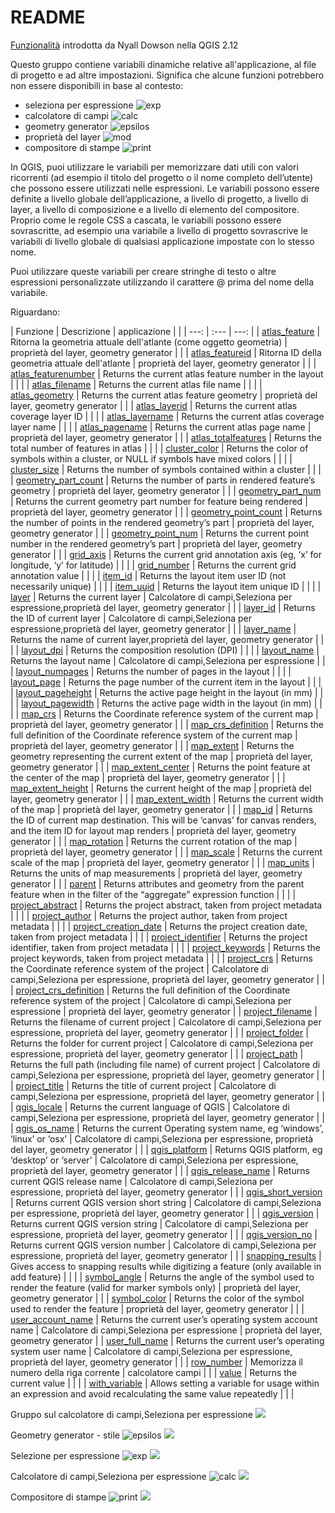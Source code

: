 # README

[Funzionalità](http://nyalldawson.net/2015/12/exploring-variables-in-qgis-2-12-part-1/) introdotta da Nyall Dowson nella QGIS 2.12

Questo gruppo contiene variabili dinamiche relative all'applicazione, al file di progetto e ad altre impostazioni. Significa che alcune funzioni potrebbero non essere disponibili in base al contesto:

* seleziona per espressione ![exp](https://docs.qgis.org/testing/en/_images/mIconExpressionSelect.png)
* calcolatore di campi ![calc](https://docs.qgis.org/testing/en/_images/mActionCalculateField.png)
* geometry generator ![epsilos](https://docs.qgis.org/testing/en/_images/mIconExpression.png)
* proprietà del layer ![mod](https://docs.qgis.org/testing/en/_images/mIconDataDefine.png)
* compositore di stampe ![print](https://docs.qgis.org/testing/en/_images/mActionNewLayout.png)

In QGIS, puoi utilizzare le variabili per memorizzare dati utili con valori ricorrenti \(ad esempio il titolo del progetto o il nome completo dell’utente\) che possono essere utilizzati nelle espressioni. Le variabili possono essere definite a livello globale dell’applicazione, a livello di progetto, a livello di layer, a livello di composizione e a livello di elemento del compositore. Proprio come le regole CSS a cascata, le variabili possono essere sovrascritte, ad esempio una variabile a livello di progetto sovrascrive le variabili di livello globale di qualsiasi applicazione impostate con lo stesso nome.

Puoi utilizzare queste variabili per creare stringhe di testo o altre espressioni personalizzate utilizzando il carattere @ prima del nome della variabile.

Riguardano:

| Funzione | Descrizione | applicazione |  |
| ---: | :--- | ---: |
| [atlas\_feature](variabili/funzioni/atlas_feature.md) | Ritorna la geometria attuale dell'atlante  \(come oggetto geometria\) | proprietà del layer, geometry generator |  |
| [atlas\_featureid](variabili/funzioni/atlas_featureid.md) | Ritorna ID della geometria attuale dell'atlante | proprietà del layer, geometry generator |  |
| [atlas\_featurenumber](variabili/funzioni/atlas_featurenumber.md) | Returns the current atlas feature number in the layout |  |  |
| [atlas\_filename](variabili/funzioni/atlas_filename.md) | Returns the current atlas file name |  |  |
| [atlas\_geometry](variabili/funzioni/atlas_geometry.md) | Returns the current atlas feature geometry | proprietà del layer, geometry generator |  |
| [atlas\_layerid](variabili/funzioni/atlas_layerid.md) | Returns the current atlas coverage layer ID |  |  |
| [atlas\_layername](variabili/funzioni/atlas_layername.md) | Returns the current atlas coverage layer name |  |  |
| [atlas\_pagename]() | Returns the current atlas page name | proprietà del layer, geometry generator |  |
| [atlas\_totalfeatures](variabili/funzioni/atlas_totalfeatures.md) | Returns the total number of features in atlas |  |  |
| [cluster\_color](variabili/funzioni/cluster_color.md) | Returns the color of symbols within a cluster, or NULL if symbols have mixed colors |  |  |
| [cluster\_size](variabili/funzioni/cluster_size.md) | Returns the number of symbols contained within a cluster |  |  |
| [geometry\_part\_count](variabili/funzioni/geometry_part_count.md) | Returns the number of parts in rendered feature’s geometry | proprietà del layer, geometry generator |  |
| [geometry\_part\_num](variabili/funzioni/geometry_part_num.md) | Returns the current geometry part number for feature being rendered | proprietà del layer, geometry generator |  |
| [geometry\_point\_count](variabili/funzioni/geometry_point_count.md) | Returns the number of points in the rendered geometry’s part | proprietà del layer, geometry generator |  |
| [geometry\_point\_num](variabili/funzioni/geometry_point_num.md) | Returns the current point number in the rendered geometry’s part | proprietà del layer, geometry generator |  |
| [grid\_axis](variabili/funzioni/grid_axis.md) | Returns the current grid annotation axis \(eg, ‘x’ for longitude, ‘y’ for latitude\) |  |  |
| [grid\_number](variabili/funzioni/grid_number.md) | Returns the current grid annotation value |  |  |
| [item\_id](variabili/funzioni/item_id.md) | Returns the layout item user ID \(not necessarily unique\) |  |  |
| [item\_uuid](variabili/funzioni/item_uuid.md) | Returns the layout item unique ID |  |  |
| [layer](variabili/funzioni/layer.md) | Returns the current layer | Calcolatore di campi,Seleziona per espressione,proprietà del layer, geometry generator |  |
| [layer\_id](variabili/funzioni/layer_id.md) | Returns the ID of current layer | Calcolatore di campi,Seleziona per espressione,proprietà del layer, geometry generator |  |
| [layer\_name](variabili/funzioni/layer_name.md) | Returns the name of current layer,proprietà del layer, geometry generator |  |  |
| [layout\_dpi](variabili/funzioni/layout_dpi.md) | Returns the composition resolution \(DPI\) |  |  |
| [layout\_name](variabili/funzioni/layout_name.md) | Returns the layout name | Calcolatore di campi,Seleziona per espressione |  |
| [layout\_numpages](variabili/funzioni/layout_numpages.md) | Returns the number of pages in the layout |  |  |
| [layout\_page](variabili/funzioni/layout_page.md) | Returns the page number of the current item in the layout |  |  |
| [layout\_pageheight](variabili/funzioni/layout_pageheight.md) | Returns the active page height in the layout \(in mm\) |  |  |
| [layout\_pagewidth](variabili/funzioni/layout_pagewidth.md) | Returns the active page width in the layout \(in mm\) |  |  |
| [map\_crs](variabili/funzioni/map_crs.md) | Returns the Coordinate reference system of the current map | proprietà del layer, geometry generator |  |
| [map\_crs\_definition](variabili/funzioni/map_crs_definition.md) | Returns the full definition of the Coordinate reference system of the current map | proprietà del layer, geometry generator |  |
| [map\_extent](variabili/funzioni/map_extent.md) | Returns the geometry representing the current extent of the map | proprietà del layer, geometry generator |  |
| [map\_extent\_center](variabili/funzioni/map_extent_center.md) | Returns the point feature at the center of the map | proprietà del layer, geometry generator |  |
| [map\_extent\_height](variabili/funzioni/map_extent_height.md) | Returns the current height of the map | proprietà del layer, geometry generator |  |
| [map\_extent\_width](variabili/funzioni/map_extent_width.md) | Returns the current width of the map | proprietà del layer, geometry generator |  |
| [map\_id](variabili/funzioni/map_id.md) | Returns the ID of current map destination. This will be ‘canvas’ for canvas renders, and the item ID for layout map renders | proprietà del layer, geometry generator |  |
| [map\_rotation](variabili/funzioni/map_rotation.md) | Returns the current rotation of the map | proprietà del layer, geometry generator |  |
| [map\_scale](variabili/funzioni/map_scale.md) | Returns the current scale of the map | proprietà del layer, geometry generator |  |
| [map\_units](variabili/funzioni/map_units.md) | Returns the units of map measurements | proprietà del layer, geometry generator |  |
| [parent](variabili/funzioni/parent.md) | Returns attributes and geometry from the parent feature when in the filter of the “aggregate” expression function |  |  |
| [project\_abstract](variabili/funzioni/project_abstract.md) | Returns the project abstract, taken from project metadata |  |  |
| [project\_author](variabili/funzioni/project_author.md) | Returns the project author, taken from project metadata |  |  |
| [project\_creation\_date](https://github.com/pigreco/HfcQGIS/tree/852bbb62a0d5b7739914d4de0ea5b1ebbb5d81d1/gr_funzioni/variabili/funzioni/project_creation_datemd/README.md) | Returns the project creation date, taken from project metadata |  |  |
| [project\_identifier](variabili/funzioni/project_identifier.md) | Returns the project identifier, taken from project metadata |  |  |
| [project\_keywords](variabili/funzioni/project_keywords.md) | Returns the project keywords, taken from project metadata |  |  |
| [project\_crs](variabili/funzioni/project_crs.md) | Returns the Coordinate reference system of the project | Calcolatore di campi,Seleziona per espressione, proprietà del layer, geometry generator |  |
| [project\_crs\_definition](variabili/funzioni/project_crs_definition.md) | Returns the full definition of the Coordinate reference system of the project | Calcolatore di campi,Seleziona per espressione | proprietà del layer, geometry generator |
| [project\_filename](variabili/funzioni/project_filename.md) | Returns the filename of current project | Calcolatore di campi,Seleziona per espressione, proprietà del layer, geometry generator |  |
| [project\_folder](variabili/funzioni/project_folder.md) | Returns the folder for current project | Calcolatore di campi,Seleziona per espressione, proprietà del layer, geometry generator |  |
| [project\_path](variabili/funzioni/project_path.md) | Returns the full path \(including file name\) of current project | Calcolatore di campi,Seleziona per espressione, proprietà del layer, geometry generator |  |
| [project\_title](variabili/funzioni/project_title.md) | Returns the title of current project | Calcolatore di campi,Seleziona per espressione, proprietà del layer, geometry generator |  |
| [qgis\_locale](variabili/funzioni/qgis_locale.md) | Returns the current language of QGIS | Calcolatore di campi,Seleziona per espressione, proprietà del layer, geometry generator |  |
| [qgis\_os\_name](variabili/funzioni/qgis_os_name.md) | Returns the current Operating system name, eg ‘windows’, ‘linux’ or ‘osx’ | Calcolatore di campi,Seleziona per espressione, proprietà del layer, geometry generator |  |
| [qgis\_platform](variabili/funzioni/qgis_platform.md) | Returns QGIS platform, eg ‘desktop’ or ‘server’ | Calcolatore di campi,Seleziona per espressione, proprietà del layer, geometry generator |  |
| [qgis\_release\_name](variabili/funzioni/qgis_release_name.md) | Returns current QGIS release name | Calcolatore di campi,Seleziona per espressione, proprietà del layer, geometry generator |  |
| [qgis\_short\_version](variabili/funzioni/qgis_short_version.md) | Returns current QGIS version short string | Calcolatore di campi,Seleziona per espressione, proprietà del layer, geometry generator |  |
| [qgis\_version](variabili/funzioni/qgis_version.md) | Returns current QGIS version string | Calcolatore di campi,Seleziona per espressione, proprietà del layer, geometry generator |  |
| [qgis\_version\_no](variabili/funzioni/qgis_version_no.md) | Returns current QGIS version number | Calcolatore di campi,Seleziona per espressione, proprietà del layer, geometry generator |  |
| [snapping\_results](variabili/funzioni/snapping_results.md) | Gives access to snapping results while digitizing a feature \(only available in add feature\) |  |  |
| [symbol\_angle](variabili/funzioni/symbol_angle.md) | Returns the angle of the symbol used to render the feature \(valid for marker symbols only\) | proprietà del layer, geometry generator |  |
| [symbol\_color](variabili/funzioni/symbol_color.md) | Returns the color of the symbol used to render the feature | proprietà del layer, geometry generator |  |
| [user\_account\_name](variabili/funzioni/user_account_name.md) | Returns the current user’s operating system account name | Calcolatore di campi,Seleziona per espressione | proprietà del layer, geometry generator |
| [user\_full\_name](variabili/funzioni/user_full_name.md) | Returns the current user’s operating system user name | Calcolatore di campi,Seleziona per espressione, proprietà del layer, geometry generator |  |
| [row\_number](variabili/funzioni/row_number.md) | Memorizza il numero della riga corrente | calcolatore campi |  |
| [value](variabili/funzioni/value.md) | Returns the current value |  |  |
| [with\_variable](variabili/funzioni/with_variable.md) | Allows setting a variable for usage within an expression and avoid recalculating the same value repeatedly |  |  |

Gruppo sul calcolatore di campi,Seleziona per espressione ![](../.gitbook/assets/gruppo_variabili1%20%281%29.png)

Geometry generator - stile ![epsilos](https://docs.qgis.org/testing/en/_images/mIconExpression.png) ![](../.gitbook/assets/gruppo_variabili2.png)

Selezione per espressione ![exp](https://docs.qgis.org/testing/en/_images/mIconExpressionSelect.png) ![](../.gitbook/assets/gruppo_variabili3.png)

Calcolatore di campi,Seleziona per espressione ![calc](https://docs.qgis.org/testing/en/_images/mActionCalculateField.png) ![](../.gitbook/assets/gruppo_variabili4%20%281%29.png)

Compositore di stampe ![print](https://docs.qgis.org/testing/en/_images/mActionNewLayout.png) ![](../.gitbook/assets/gruppo_variabili5%20%281%29.png)

